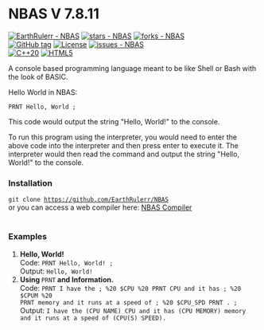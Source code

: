 # NBAS V 7.8.11

<a href="https://github.com/EarthRulerr/NBAS" title="Go to GitHub repo"><img src="https://img.shields.io/static/v1?label=EarthRulerr&message=NBAS&color=blue&logo=github" alt="EarthRulerr - NBAS"></a> <a href="https://github.com/EarthRulerr/NBAS"><img src="https://img.shields.io/github/stars/EarthRulerr/NBAS?style=social" alt="stars - NBAS"></a> <a href="https://github.com/EarthRulerr/NBAS"><img src="https://img.shields.io/github/forks/EarthRulerr/NBAS?style=social" alt="forks - NBAS"></a> <br> <a href="https://github.com/EarthRulerr/NBAS/releases/"><img src="https://img.shields.io/github/tag/EarthRulerr/NBAS?include_prereleases=&sort=semver&color=blue" alt="GitHub tag"></a> <a href="#license"><img src="https://img.shields.io/badge/License-GNU-blue" alt="License"></a>
<a href="https://github.com/EarthRulerr/NBAS/issues"><img src="https://img.shields.io/github/issues/EarthRulerr/NBAS" alt="issues - NBAS"></a><br><a href="https://en.cppreference.com/w/cpp/20"><img src="https://img.shields.io/badge/C%2B%2B20-green?logo=C%2B%2B" alt="C++20"></a>  <a href="https://en.wikipedia.org/wiki/HTML5"><img src="https://img.shields.io/badge/HTML5-green?logo=HTML5&logoColor=white" alt="HTML5"></a>

A console based programming language meant to be like Shell or Bash with the look of BASIC.

Hello World in NBAS:

<code>PRNT Hello, World ;</code>

This code would output the string "Hello, World!" to the console.

To run this program using the interpreter, you would need to enter the above code into the interpreter and then press enter to execute it. The interpreter would then read the command and output the string "Hello, World!" to the console.

### Installation 
<code>git clone https://github.com/EarthRulerr/NBAS</code><br>
or you can access a web compiler here: [NBAS Compiler](https://nbas-compiler.earthrulerr.repl.co/)
<br>
<br>
### Examples
1. <b>Hello, World!<br></b>
Code: <code>PRNT Hello, World! ;</code><br>
Output: <code>Hello, World!</code><br>
2. <b>Using </b><code>PRNT</code><b> and Information.</b><br>
Code: <code>PRNT I have the ; %20 $CPU %20 PRNT CPU and it has ; %20 $CPUM %20 PRNT memory and it runs at a speed of ; %20 $CPU_SPD PRNT . ;</code><br>
Output: <code>I have the (CPU NAME) CPU and it has (CPU MEMORY) memory and it runs at a speed of (CPU(S) SPEED).</code>
